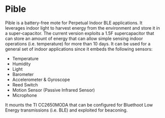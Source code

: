 # Pible
Pible is a battery-free mote for Perpetual Indoor BLE applications. It leverages indoor light to harvest energy from the environment and store it in a super-capacitor. The current version exploits a 1.5F supercapacitor that can store an amount of energy that can allow simple sensing indoor operations (i.e. temperature) for more than 10 days. It can be used for a general set of indoor applications since it embeds the following sensors:
- Temperature
- Humidity
- Light
- Barometer
- Accelerometer & Gyroscope
- Reed Switch
- Motion Sensor (Passive Infrared Sensor)
- Microphone

It mounts the TI CC2650MODA that can be configured for Bluethoot Low Energy transmissions (i.e. BLE) and exploited for beaconing.
